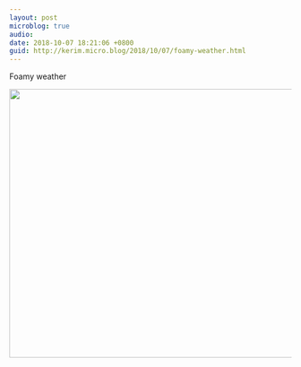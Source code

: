 ```yaml
---
layout: post
microblog: true
audio: 
date: 2018-10-07 18:21:06 +0800
guid: http://kerim.micro.blog/2018/10/07/foamy-weather.html
---
```

Foamy weather

<img src="http://micro.oxus.net/uploads/2018/dc3ff9367e.jpg" width="600" height="479" />
